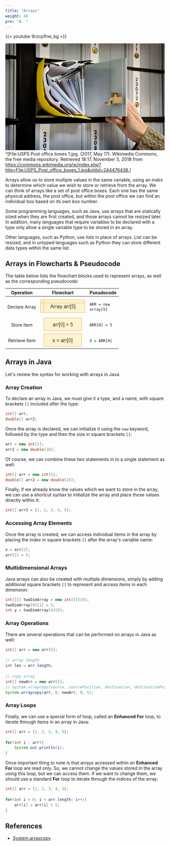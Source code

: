 ```yaml
---
title: "Arrays"
weight: 40
pre: "8. "
---
```

{{< youtube 9rzcp1hw_kg  >}}

![Post Office Boxes](/images/1/1.3.x.8.postofficeboxes.wikimedia.jpg)^[File:USPS Post office boxes 1.jpg. (2017, May 17). Wikimedia Commons, the free media repository. Retrieved 18:17, November 5, 2018 from https://commons.wikimedia.org/w/index.php?title=File:USPS_Post_office_boxes_1.jpg&oldid=244476438.]

Arrays allow us to store multiple values in the same variable, using an _index_ to determine which value we wish to store or retrieve from the array. We can think of arrays like a set of post office boxes. Each one has the same physical address, the post office, but within the post office we can find an individual box based on its own box number. 

Some programming languages, such as Java, use arrays that are statically sized when they are first created, and those arrays cannot be resized later. In addition, many languages that require variables to be declared with a type only allow a single variable type to be stored in an array. 

Other languages, such as Python, use _lists_ in place of arrays. List can be resized, and in untyped languages such as Python they can store different data types within the same list. 

## Arrays in Flowcharts & Pseudocode

The table below lists the flowchart blocks used to represent arrays, as well as the corresponding pseudocode:

| Operation | Flowchart | Pseudocode |
|:---------:|:---------:|:-----------|
| Declare Array | ![Declare Array Flowchart Block](/images/1/1.3.x.8.array1.png) | <pre><code>ARR = new array[5]</code></pre> |
| Store Item | ![Store Item in Array Flowchart Block](/images/1/1.3.x.8.array2.png) | <pre><code>ARR[0] = 5 </code></pre> |
| Retrieve Item | ![Retrieve Item from Array Flowchart Block](/images/1/1.3.x.8.array3.png) | <pre><code>X = ARR[0]</code></pre> |

## Arrays in Java

Let's review the syntax for working with arrays in Java.

### Array Creation

To declare an array in Java, we must give it a type, and a name, with square brackets `[]` included after the type:

```java
int[] arr;
double[] arr2;
```

Once the array is declared, we can initialize it using the `new` keyword, followed by the type and then the size in square brackets `[]`:

```java
arr = new int[5];
arr2 = new double[10];
```

Of course, we can combine these two statements in to a single statement as well:

```java
int[] arr = new int[5];
double[] arr2 = new double[10];
```

Finally, if we already know the values which we want to store in the array, we can use a shortcut syntax to initialize the array and place those values directly within it:

```java
int[] arr3 = {1, 2, 3, 4, 5};
```

### Accessing Array Elements

Once the array is created, we can access individual items in the array by placing the _index_ in square brackets `[]` after the array's variable name:

```java
x = arr[2];
arr[1] = 5;
```

### Multidimensional Arrays

Java arrays can also be created with multiple dimensions, simply by adding additional square brackets `[]` to represent and access items in each dimension:

```java
int[][] twoDimArray = new int[5][10];
twoDimArray[0][1] = 5;
int y = twoDimArray[4][9];
```

### Array Operations

There are several operations that can be performed on arrays in Java as well:

```java
int[] arr = new arr[5];

// array length
int len = arr.length;

// copy array
int[] newArr = new arr[5];
// System.arraycopy(source, sourcePosition, destination, destinationPosition, length)
System.arraycopy(arr, 0, newArr, 0, 5);
```

### Array Loops

Finally, we can use a special form of loop, called an **Enhanced For** loop, to iterate through items in an array in Java:

```java
int[] arr = {1, 2, 3, 4, 5};

for(int i : arr){
    System.out.println(i);
}
```

Once important thing to note is that arrays accessed within an **Enhanced For** loop are read only. So, we cannot change the values stored in the array using this loop, but we can access them. If we want to change them, we should use a standard **For** loop to iterate through the indices of the array:

```java
int[] arr = {1, 2, 3, 4, 5};

for(int i = 0; i < arr.length; i++){
    arr[i] = arr[i] + 5;
}
```

## References

* [System.arraycopy](https://docs.oracle.com/javase/8/docs/api/java/lang/System.html#arraycopy-java.lang.Object-int-java.lang.Object-int-int-)
